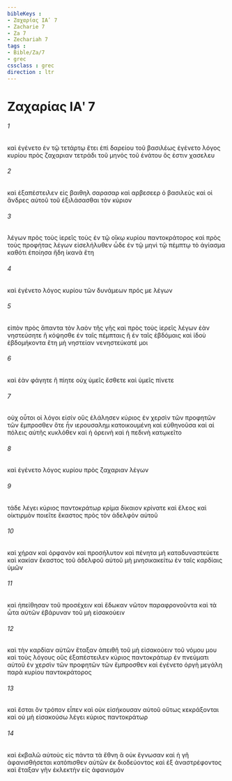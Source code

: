 ```yaml
---
bibleKeys : 
- Ζαχαρίας ΙΑʹ 7
- Zacharie 7
- Za 7
- Zechariah 7
tags : 
- Bible/Za/7
- grec
cssclass : grec
direction : ltr
---
```


# Ζαχαρίας ΙΑʹ 7

###### 1
καὶ ἐγένετο ἐν τῷ τετάρτῳ ἔτει ἐπὶ δαρείου τοῦ βασιλέως ἐγένετο λόγος κυρίου πρὸς ζαχαριαν τετράδι τοῦ μηνὸς τοῦ ἐνάτου ὅς ἐστιν χασελευ
###### 2
καὶ ἐξαπέστειλεν εἰς βαιθηλ σαρασαρ καὶ αρβεσεερ ὁ βασιλεὺς καὶ οἱ ἄνδρες αὐτοῦ τοῦ ἐξιλάσασθαι τὸν κύριον
###### 3
λέγων πρὸς τοὺς ἱερεῖς τοὺς ἐν τῷ οἴκῳ κυρίου παντοκράτορος καὶ πρὸς τοὺς προφήτας λέγων εἰσελήλυθεν ὧδε ἐν τῷ μηνὶ τῷ πέμπτῳ τὸ ἁγίασμα καθότι ἐποίησα ἤδη ἱκανὰ ἔτη
###### 4
καὶ ἐγένετο λόγος κυρίου τῶν δυνάμεων πρός με λέγων
###### 5
εἰπὸν πρὸς ἅπαντα τὸν λαὸν τῆς γῆς καὶ πρὸς τοὺς ἱερεῖς λέγων ἐὰν νηστεύσητε ἢ κόψησθε ἐν ταῖς πέμπταις ἢ ἐν ταῖς ἑβδόμαις καὶ ἰδοὺ ἑβδομήκοντα ἔτη μὴ νηστείαν νενηστεύκατέ μοι
###### 6
καὶ ἐὰν φάγητε ἢ πίητε οὐχ ὑμεῖς ἔσθετε καὶ ὑμεῖς πίνετε
###### 7
οὐχ οὗτοι οἱ λόγοι εἰσίν οὓς ἐλάλησεν κύριος ἐν χερσὶν τῶν προφητῶν τῶν ἔμπροσθεν ὅτε ἦν ιερουσαλημ κατοικουμένη καὶ εὐθηνοῦσα καὶ αἱ πόλεις αὐτῆς κυκλόθεν καὶ ἡ ὀρεινὴ καὶ ἡ πεδινὴ κατῳκεῖτο
###### 8
καὶ ἐγένετο λόγος κυρίου πρὸς ζαχαριαν λέγων
###### 9
τάδε λέγει κύριος παντοκράτωρ κρίμα δίκαιον κρίνατε καὶ ἔλεος καὶ οἰκτιρμὸν ποιεῖτε ἕκαστος πρὸς τὸν ἀδελφὸν αὐτοῦ
###### 10
καὶ χήραν καὶ ὀρφανὸν καὶ προσήλυτον καὶ πένητα μὴ καταδυναστεύετε καὶ κακίαν ἕκαστος τοῦ ἀδελφοῦ αὐτοῦ μὴ μνησικακείτω ἐν ταῖς καρδίαις ὑμῶν
###### 11
καὶ ἠπείθησαν τοῦ προσέχειν καὶ ἔδωκαν νῶτον παραφρονοῦντα καὶ τὰ ὦτα αὐτῶν ἐβάρυναν τοῦ μὴ εἰσακούειν
###### 12
καὶ τὴν καρδίαν αὐτῶν ἔταξαν ἀπειθῆ τοῦ μὴ εἰσακούειν τοῦ νόμου μου καὶ τοὺς λόγους οὓς ἐξαπέστειλεν κύριος παντοκράτωρ ἐν πνεύματι αὐτοῦ ἐν χερσὶν τῶν προφητῶν τῶν ἔμπροσθεν καὶ ἐγένετο ὀργὴ μεγάλη παρὰ κυρίου παντοκράτορος
###### 13
καὶ ἔσται ὃν τρόπον εἶπεν καὶ οὐκ εἰσήκουσαν αὐτοῦ οὕτως κεκράξονται καὶ οὐ μὴ εἰσακούσω λέγει κύριος παντοκράτωρ
###### 14
καὶ ἐκβαλῶ αὐτοὺς εἰς πάντα τὰ ἔθνη ἃ οὐκ ἔγνωσαν καὶ ἡ γῆ ἀφανισθήσεται κατόπισθεν αὐτῶν ἐκ διοδεύοντος καὶ ἐξ ἀναστρέφοντος καὶ ἔταξαν γῆν ἐκλεκτὴν εἰς ἀφανισμόν
